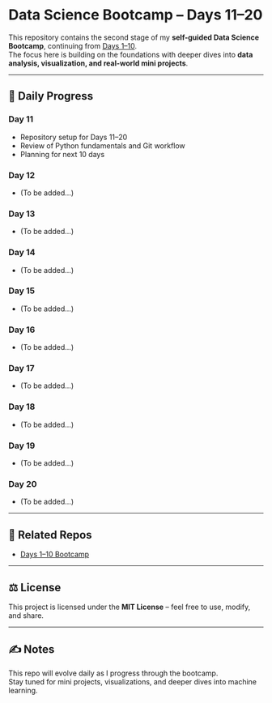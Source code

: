 # Data Science Bootcamp – Days 11–20

This repository contains the second stage of my **self-guided Data Science Bootcamp**, continuing from [Days 1–10](https://github.com/your-username/bootcamp-days-1-10).  
The focus here is building on the foundations with deeper dives into **data analysis, visualization, and real-world mini projects**.

---

## 📅 Daily Progress

### Day 11
- Repository setup for Days 11–20
- Review of Python fundamentals and Git workflow
- Planning for next 10 days

### Day 12
- (To be added…)

### Day 13
- (To be added…)

### Day 14
- (To be added…)

### Day 15
- (To be added…)

### Day 16
- (To be added…)

### Day 17
- (To be added…)

### Day 18
- (To be added…)

### Day 19
- (To be added…)

### Day 20
- (To be added…)

---

## 🔗 Related Repos
- [Days 1–10 Bootcamp](https://github.com/your-username/bootcamp-days-1-10)

---

## ⚖️ License
This project is licensed under the **MIT License** – feel free to use, modify, and share.

---

## ✍️ Notes
This repo will evolve daily as I progress through the bootcamp.  
Stay tuned for mini projects, visualizations, and deeper dives into machine learning.


